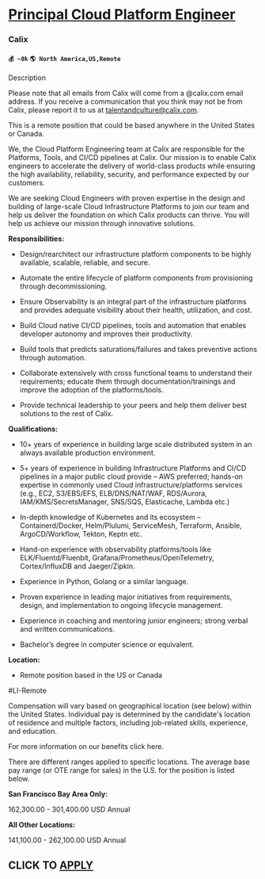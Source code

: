 # [Principal Cloud Platform Engineer](https://www.remotewlb.com/apply/principal-cloud-platform-engineer)  
### Calix  
#### `💰 ~0k` `🌎 North America,US,Remote`  

Description

Please note that all emails from Calix will come from a @calix.com email address. If you receive a communication that you think may not be from Calix, please report it to us at talentandculture@calix.com.  
  
This is a remote position that could be based anywhere in the United States or Canada.  
  
We, the Cloud Platform Engineering team at Calix are responsible for the Platforms, Tools, and CI/CD pipelines at Calix. Our mission is to enable Calix engineers to accelerate the delivery of world-class products while ensuring the high availability, reliability, security, and performance expected by our customers.  
  
We are seeking Cloud Engineers with proven expertise in the design and building of large-scale Cloud Infrastructure Platforms to join our team and help us deliver the foundation on which Calix products can thrive. You will help us achieve our mission through innovative solutions.

 **Responsibilities:**

  * Design/rearchitect our infrastructure platform components to be highly available, scalable, reliable, and secure.

  * Automate the entire lifecycle of platform components from provisioning through decommissioning.

  * Ensure Observability is an integral part of the infrastructure platforms and provides adequate visibility about their health, utilization, and cost.

  * Build Cloud native CI/CD pipelines, tools and automation that enables developer autonomy and improves their productivity.

  * Build tools that predicts saturations/failures and takes preventive actions through automation.

  * Collaborate extensively with cross functional teams to understand their requirements; educate them through documentation/trainings and improve the adoption of the platforms/tools. 

  * Provide technical leadership to your peers and help them deliver best solutions to the rest of Calix.

**Qualifications:**

  * 10+ years of experience in building large scale distributed system in an always available production environment.

  * 5+ years of experience in building Infrastructure Platforms and CI/CD pipelines in a major public cloud provide – AWS preferred; hands-on expertise in commonly used Cloud infrastructure/platforms services (e.g., EC2, S3/EBS/EFS, ELB/DNS/NAT/WAF, RDS/Aurora, IAM/KMS/SecretsManager, SNS/SQS, Elasticache, Lambda etc.)

  * In-depth knowledge of Kubernetes and its ecosystem – Containerd/Docker, Helm/Plulumi, ServiceMesh, Terraform, Ansible, ArgoCD/Workflow, Tekton, Keptn etc.

  * Hand-on experience with observability platforms/tools like ELK/Fluentd/Fluenbit, Grafana/Prometheus/OpenTelemetry, Cortex/InfluxDB and Jaeger/Zipkin. 

  * Experience in Python, Golang or a similar language.

  * Proven experience in leading major initiatives from requirements, design, and implementation to ongoing lifecycle management.

  * Experience in coaching and mentoring junior engineers; strong verbal and written communications.

  * Bachelor’s degree in computer science or equivalent.

**Location:**

  * Remote position based in the US or Canada

#LI-Remote

Compensation will vary based on geographical location (see below) within the United States. Individual pay is determined by the candidate's location of residence and multiple factors, including job-related skills, experience, and education.

For more information on our benefits click here.

There are different ranges applied to specific locations. The average base pay range (or OTE range for sales) in the U.S. for the position is listed below.

 **San Francisco Bay Area Only:**

162,300.00 - 301,400.00 USD Annual

 **All Other Locations:**

141,100.00 - 262,100.00 USD Annual

  
## CLICK TO [APPLY](https://www.remotewlb.com/apply/principal-cloud-platform-engineer)


